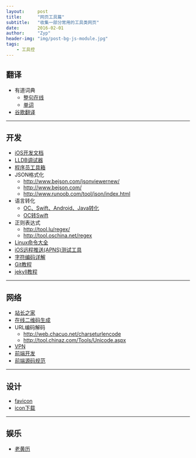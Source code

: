 ```yaml
---
layout:     post
title:      "网页工具篇"
subtitle:   "收集一部分常用的工具类网页"
date:       2016-02-01
author:     "Zyp"
header-img: "img/post-bg-js-module.jpg"
tags:
    - 工具控
---
```


## **翻译**

* 有道词典
	* [整句在线](http://fanyi.youdao.com/)
	* [单词](http://dict.youdao.com/)
* [谷歌翻译](http://translate.google.cn/)

---

## **开发**

* [iOS开发文档](https://developer.apple.com/library/ios/navigation/)
* [LLDB调试器](http://lldb.llvm.org/lldb-gdb.html)
* [程序员工具箱](http://tool.lu/)
* JSON格式化
	* <http://www.bejson.com/jsonviewernew/>
	* <http://www.bejson.com/>
	* <http://www.runoob.com/tool/json/index.html>
* 语言转化
	* [OC、Swift、Android、Java转化](http://m.weibo.cn/1692391497/3887674194646255?_status_id=3887674194646255&luicode=10000002&mid=3890505114573558&uicode=10000002)
	* [OC转Swift](http://iswift.org/try?url_type=39&object_type=webpage&pos=1)
* 正则表达式
	* <http://tool.lu/regex/>
	* <http://tool.oschina.net/regex>
* [Linux命令大全](http://man.linuxde.net/)
* [iOS远程推送(APNS)测试工具](http://blog.sina.com.cn/s/blog_a5243c7f0102vryz.html)
* [字符编码详解](http://www.crifan.com/files/doc/docbook/char_encoding/release/html/char_encoding.html)
* [Git教程](http://git-scm.com/book/zh/v2)
* [jekyll教程](http://jekyllcn.com/)

---

## **网络**

* [站长之家](http://tool.chinaz.com/)
* [在线二维码生成](http://www.liantu.com/)
* URL编码解码
	* <http://web.chacuo.net/charseturlencode>
	* <http://tool.chinaz.com/Tools/Unicode.aspx>
* [VPN](http://tieba.baidu.com/p/4071682812)	
* [前端开发](http://www.w3school.com.cn/index.html)
* [前端源码规范](http://validator.w3.org/)

---

## **设计**

* [favicon](http://cooltext.com/Logo-Design-Keen)
* [icon下载](http://www.easyicon.net/)

---

## **娱乐**

* [老黄历](http://sandbox.runjs.cn/show/ydp3it7b/)